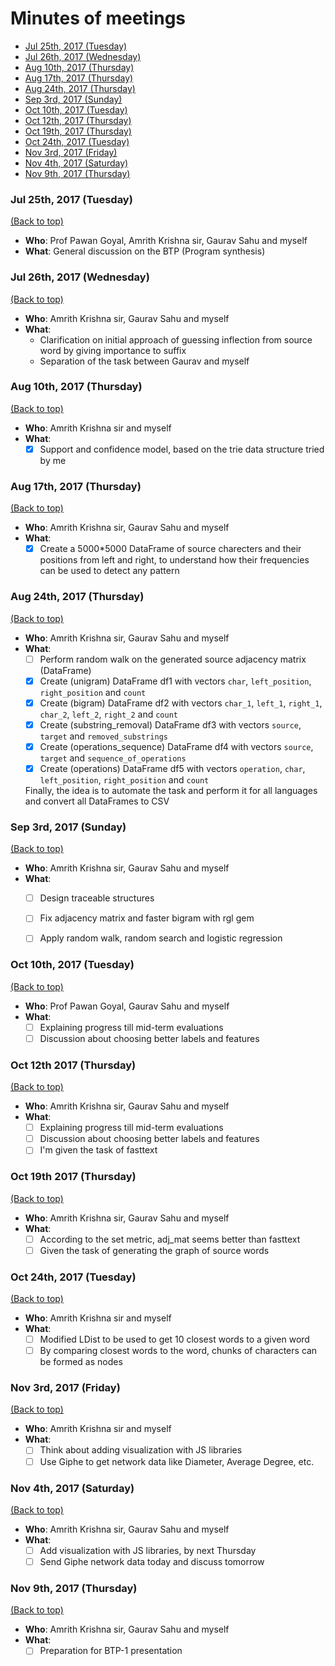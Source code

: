 # Minutes of meetings

- [Jul 25th, 2017 (Tuesday)](#jul-25th-2017-tuesday)
- [Jul 26th, 2017 (Wednesday)](#jul-26th-2017-wednesday)
- [Aug 10th, 2017 (Thursday)](#aug-10th-2017-thursday)
- [Aug 17th, 2017 (Thursday)](#aug-17th-2017-thursday)
- [Aug 24th, 2017 (Thursday)](#aug-24th-2017-thursday)
- [Sep 3rd, 2017 (Sunday)](#sep-3rd-2017-sunday)
- [Oct 10th, 2017 (Tuesday)](#oct-10th-2017-tuesday)
- [Oct 12th, 2017 (Thursday)](#oct-12th-2017-thursday)
- [Oct 19th, 2017 (Thursday)](#oct-19th-2017-thursday)
- [Oct 24th, 2017 (Tuesday)](#oct-24th-2017-tuesday)
- [Nov 3rd, 2017 (Friday)](#nov-3rd-2017-friday)
- [Nov 4th, 2017 (Saturday)](#nov-4th-2017-saturday)
- [Nov 9th, 2017 (Thursday)](#nov-9th-2017-thursday)

### Jul 25th, 2017 (Tuesday)

[(Back to top)](#minutes-of-meetings)

- **Who**: Prof Pawan Goyal, Amrith Krishna sir, Gaurav Sahu and myself
- **What**: General discussion on the BTP (Program synthesis)

### Jul 26th, 2017 (Wednesday)

[(Back to top)](#minutes-of-meetings)

- **Who**: Amrith Krishna sir, Gaurav Sahu and myself
- **What**:
  - Clarification on initial approach of guessing inflection from source word by giving importance to suffix
  - Separation of the task between Gaurav and myself

### Aug 10th, 2017 (Thursday)

[(Back to top)](#minutes-of-meetings)

- **Who**: Amrith Krishna sir and myself
- **What**: 
  - [x] Support and confidence model, based on the trie data structure tried by me

### Aug 17th, 2017 (Thursday)

[(Back to top)](#minutes-of-meetings)

- **Who**: Amrith Krishna sir, Gaurav Sahu and myself
- **What**: 
  - [x] Create a 5000*5000 DataFrame of source charecters and their positions from left and right, to understand how their frequencies can be used to detect any pattern

### Aug 24th, 2017 (Thursday)

[(Back to top)](#minutes-of-meetings)

- **Who**: Amrith Krishna sir, Gaurav Sahu and myself
- **What**: 
  - [ ] Perform random walk on the generated source adjacency matrix (DataFrame)
  - [x] Create (unigram) DataFrame df1 with vectors `char`, `left_position`, `right_position` and `count`
  - [x] Create (bigram) DataFrame df2 with vectors `char_1`, `left_1`, `right_1`, `char_2`, `left_2`, `right_2` and `count`
  - [x] Create (substring_removal) DataFrame df3 with vectors `source`, `target` and `removed_substrings`
  - [x] Create (operations_sequence) DataFrame df4 with vectors `source`, `target` and `sequence_of_operations`
  - [x] Create (operations) DataFrame df5 with vectors `operation`, `char`, `left_position`, `right_position` and `count`

  Finally, the idea is to automate the task and perform it for all languages and convert all DataFrames to CSV

### Sep 3rd, 2017 (Sunday)

[(Back to top)](#minutes-of-meetings)

- **Who**: Amrith Krishna sir, Gaurav Sahu and myself
- **What**: 
  - [ ] Design traceable structures
  - [ ] Fix adjacency matrix and faster bigram with rgl gem
  - [ ] Apply random walk, random search and logistic regression


### Oct 10th, 2017 (Tuesday)

[(Back to top)](#minutes-of-meetings)

- **Who**: Prof Pawan Goyal, Gaurav Sahu and myself
- **What**: 
  - [ ] Explaining progress till mid-term evaluations
  - [ ] Discussion about choosing better labels and features

### Oct 12th 2017 (Thursday)

[(Back to top)](#minutes-of-meetings)

- **Who**: Amrith Krishna sir, Gaurav Sahu and myself
- **What**: 
  - [ ] Explaining progress till mid-term evaluations
  - [ ] Discussion about choosing better labels and features
  - [ ] I'm given the task of fasttext

### Oct 19th 2017 (Thursday)

[(Back to top)](#minutes-of-meetings)

- **Who**: Amrith Krishna sir, Gaurav Sahu and myself
- **What**: 
  - [ ] According to the set metric, adj_mat seems better than fasttext
  - [ ] Given the task of generating the graph of source words

### Oct 24th, 2017 (Tuesday)

[(Back to top)](#minutes-of-meetings)

- **Who**: Amrith Krishna sir and myself
- **What**: 
  - [ ] Modified LDist to be used to get 10 closest words to a given word
  - [ ] By comparing closest words to the word, chunks of characters can be formed as nodes

### Nov 3rd, 2017 (Friday)

[(Back to top)](#minutes-of-meetings)

- **Who**: Amrith Krishna sir and myself
- **What**: 
  - [ ] Think about adding visualization with JS libraries
  - [ ] Use Giphe to get network data like Diameter, Average Degree, etc.

### Nov 4th, 2017 (Saturday)

[(Back to top)](#minutes-of-meetings)

- **Who**: Amrith Krishna sir, Gaurav Sahu and myself
- **What**: 
  - [ ] Add visualization with JS libraries, by next Thursday
  - [ ] Send Giphe network data today and discuss tomorrow
  
### Nov 9th, 2017 (Thursday)

[(Back to top)](#minutes-of-meetings)

- **Who**: Amrith Krishna sir, Gaurav Sahu and myself
- **What**: 
  - [ ] Preparation for BTP-1 presentation
